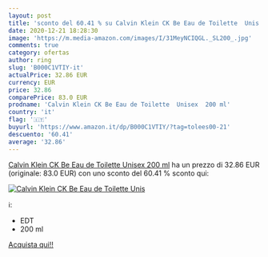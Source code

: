 ```yaml
---
layout: post
title: 'sconto del 60.41 % su Calvin Klein CK Be Eau de Toilette  Unis  '
date: 2020-12-21 18:28:30
image: 'https://m.media-amazon.com/images/I/31MeyNCIQGL._SL200_.jpg'
comments: true
category: ofertas
author: ring
slug: 'B000C1VTIY-it'
actualPrice: 32.86 EUR
currency: EUR
price: 32.86
comparePrice: 83.0 EUR
prodname: 'Calvin Klein CK Be Eau de Toilette  Unisex  200 ml'
country: 'it'
flag: '🇮🇹'
buyurl: 'https://www.amazon.it/dp/B000C1VTIY/?tag=tolees00-21'
descuento: '60.41'
average: '32.86'
---
```


[Calvin Klein CK Be Eau de Toilette  Unisex  200 ml](https://www.amazon.it/dp/B000C1VTIY/?tag=tolees00-21) ha un prezzo di 32.86 EUR (originale: 83.0 EUR) con uno sconto del 60.41 % sconto qui:

[![Calvin Klein CK Be Eau de Toilette  Unis](https://m.media-amazon.com/images/I/31MeyNCIQGL._SL200_.jpg)](https://www.amazon.it/dp/B000C1VTIY/?tag=tolees00-21)

ℹ️:

- EDT
- 200 ml

[Acquista qui!!](https://www.amazon.it/dp/B000C1VTIY/?tag=tolees00-21)
